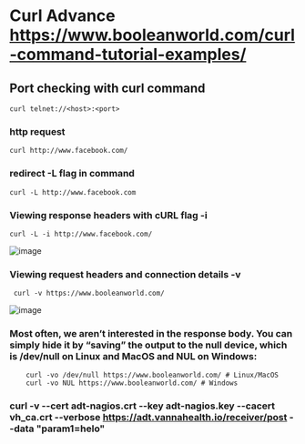 # Curl Advance   https://www.booleanworld.com/curl-command-tutorial-examples/


## Port checking with curl command 

    curl telnet://<host>:<port>

### http request 

    curl http://www.facebook.com/

### redirect  -L flag in command 
  
    curl -L http://www.facebook.com

### Viewing response headers with cURL flag -i 

    curl -L -i http://www.facebook.com/
![image](https://user-images.githubusercontent.com/53860717/143516563-bc224fc4-9f13-43c3-ac1e-5fff3bdedf10.png)

### Viewing request headers and connection details -v 

     curl -v https://www.booleanworld.com/
     
![image](https://user-images.githubusercontent.com/53860717/143516767-b6215ad6-8947-424f-9b46-b678fc92d6eb.png)

### Most often, we aren’t interested in the response body. You can simply hide it by “saving” the output to the null device, which is /dev/null on Linux and MacOS and NUL on Windows:
        curl -vo /dev/null https://www.booleanworld.com/ # Linux/MacOS
        curl -vo NUL https://www.booleanworld.com/ # Windows



### curl -v --cert adt-nagios.crt --key adt-nagios.key --cacert vh_ca.crt --verbose https://adt.vannahealth.io/receiver/post --data "param1=helo"


